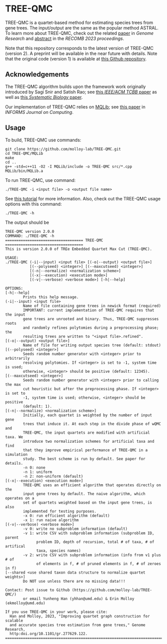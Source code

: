 TREE-QMC
========

TREE-QMC is a quartet-based method for estimating species trees from gene trees. The input/output are the same as the popular method ASTRAL. To learn more about TREE-QMC, check out the related [paper](http:doi.org/10.1101/gr.277629.122) in *Genome Research* and [abstract](https://link.springer.com/book/10.1007/978-3-031-29119-7) in the *RECOMB 2023 proceedings*.

Note that this repository corresponds to the latest version of TREE-QMC (version 2). A preprint will be available in the near future with details. Note that the original code (version 1) is available at [this Github repository](https://github.com/molloy-lab/TREE-QMC-v1).

Acknowledgements
-----------------
The TREE-QMC algorithm builds upon the framework work originally introduced by Sagi Snir and Satish Rao; see [this *IEEE/ACM TCBB* paper](http:doi.org/10.1109/TCBB.2008.133) as well as [this *Systematic Biology* paper](http:doi.org/10.1093/sysbio/syu087).

Our implementation of TREE-QMC relies on [MQLib](https://github.com/MQLib/MQLib); see [this paper](https://doi.org/10.1287/ijoc.2017.0798) in *INFORMS Journal on Computing*.

Usage
-----

To build, TREE-QMC use commands:
```
git clone https://github.com/molloy-lab/TREE-QMC.git
cd TREE-QMC/MQLib
make
cd ..
g++ -std=c++11 -O2 -I MQLib/include -o TREE-QMC src/*.cpp MQLib/bin/MQLib.a
```

To run TREE-QMC, use command:
```
./TREE-QMC -i <input file> -o <output file name>
```
See [this tutorial](example/tutorial.md) for more information. Also, check out the TREE-QMC usage options with this command:
```
./TREE-QMC -h
```

The output should be
```
TREE-QMC version 2.0.0
COMMAND: ./TREE-QMC -h 
=================================== TREE-QMC ===================================
This is version 2.0.0 of TREe Embedded Quartet Max Cut (TREE-QMC).

USAGE:
./TREE-QMC (-i|--input) <input file> [(-o|--output) <output file>]
           [(--polyseed) <integer>] [(--maxcutseed) <integer>]
           [(-n|--normalize) <normalization scheme>]
           [(-x|--execution) <execution mode>]
           [(-v|--verbose) <verbose mode>] [-h|--help]

OPTIONS:
[-h|--help]
        Prints this help message.
(-i|--input) <input file>
        Name of file containing gene trees in newick format (required)
        IMPORTANT: current implementation of TREE-QMC requires that the input
        gene trees are unrooted and binary. Thus, TREE-QMC suppresses roots
        and randomly refines polytomies during a preprocessing phase; the
        resulting trees are written to "<input file>.refined".
[(-o|--output) <output file>]
        Name of file for writing output species tree (default: stdout)
[(--polyseed) <integer>]
        Seeds random number generator with <integer> prior to arbitrarily
        resolving polytomies. If <integer> is set to -1, system time is used;
        otherwise, <integer> should be positive (default: 12345).
[(--maxcutseed) <integer>]
        Seeds random number generator with <integer> prior to calling the max
        cut heuristic but after the preprocessing phase. If <integer> is set to
        -1, system time is used; otherwise, <integer> should be positive
        (default: 1).
[(-n|--normalize) <normalization scheme>]
        Initially, each quartet is weighted by the number of input gene
        trees that induce it. At each step in the divide phase of wQMC and
        TREE-QMC, the input quartets are modified with artificial taxa. We
        introduce two normalization schemes for artificial taxa and find
        that they improve empirical performance of TREE-QMC in a simulation
        study. The best scheme is run by default. See paper for details.
        -n 0: none
        -n 1: uniform
        -n 2: non-uniform (default)
[(-x|--execution) <execution mode>]
        TREE-QMC uses an efficient algorithm that operates directly on the
        input gene trees by default. The naive algorithm, which operates on a
        set of quartets weighted based on the input gene trees, is also
        implemented for testing purposes.
        -x 0: run efficient algorithm (default)
        -x 1: run naive algorithm
[(-v|--verbose) <verbose mode>]
        -v 0: write no subproblem information (default)
        -v 1: write CSV with subproblem information (subproblem ID, parent
              problem ID, depth of recursion, total # of taxa, # of artifical
              taxa, species names)
        -v 2: write CSV with subproblem information (info from v1 plus # of
              of elements in f, # of pruned elements in f, # of zeroes in f)
[--shared <use shared taxon data structure to normalize quartet weights>]
        Do NOT use unless there are no missing data!!!

Contact: Post issue to Github (https://github.com/molloy-lab/TREE-QMC/)
        or email Yunheng Han (yhhan@umd.edu) & Erin Molloy (ekmolloy@umd.edu)

If you use TREE-QMC in your work, please cite:
  Han and Molloy, 2023, "Improving quartet graph construction for scalable
  and accurate species tree estimation from gene trees," Genome Research,
  http:doi.org/10.1101/gr.277629.122.
================================================================================
```
